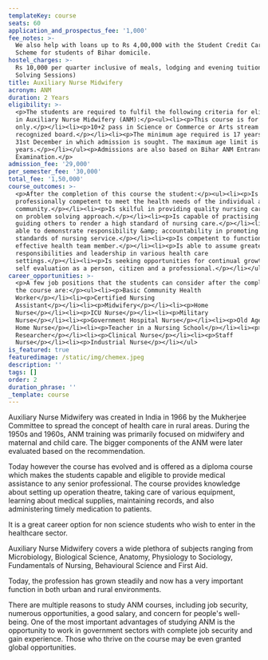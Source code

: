 ```yaml
---
templateKey: course
seats: 60
application_and_prospectus_fee: '1,000'
fee_notes: >-
  We also help with loans up to Rs 4,00,000 with the Student Credit Card (DRCC)
  Scheme for students of Bihar domicile.
hostel_charges: >-
  Rs 10,000 per quarter inclusive of meals, lodging and evening tuition (Doubt
  Solving Sessions)
title: Auxiliary Nurse Midwifery
acronym: ANM
duration: 2 Years
eligibility: >-
  <p>The students are required to fulfil the following criteria for eligibility
  in Auxiliary Nurse Midwifery (ANM):</p><ul><li><p>This course is for girls
  only.</p></li><li><p>10+2 pass in Science or Commerce or Arts stream from any
  recognized board.</p></li><li><p>The minimum age required is 17 years as on
  31st December in which admission is sought. The maximum age limit is 35
  years.</p></li></ul><p>Admissions are also based on Bihar ANM Entrance
  Examination.</p>
admission_fee: '29,000'
per_semester_fee: '30,000'
total_fee: '1,50,000'
course_outcomes: >-
  <p>After the completion of this course the student:</p><ul><li><p>Is
  professionally competent to meet the health needs of the individual and the
  community.</p></li><li><p>Is skilful in providing quality nursing care based
  on problem solving approach.</p></li><li><p>Is capable of practising and
  guiding others to render a high standard of nursing care.</p></li><li><p>Is
  able to demonstrate responsibility &amp; accountability in promoting the
  standards of nursing service.</p></li><li><p>Is competent to function as an
  effective health team member.</p></li><li><p>Is able to assume greater
  responsibilities and leadership in various health care
  settings.</p></li><li><p>Is seeking opportunities for continual growth &amp;
  self evaluation as a person, citizen and a professional.</p></li></ul>
career_opportunities: >-
  <p>A few job positions that the students can consider after the completion of
  the course are:</p><ul><li><p>Basic Community Health
  Worker</p></li><li><p>Certified Nursing
  Assistant</p></li><li><p>Midwifery</p></li><li><p>Home
  Nurse</p></li><li><p>ICU Nurse</p></li><li><p>Military
  Nurse</p></li><li><p>Government Hospital Nurse</p></li><li><p>Old Age Nursing
  Home Nurse</p></li><li><p>Teacher in a Nursing School</p></li><li><p>Clinical
  Researcher</p></li><li><p>Clinical Nurse</p></li><li><p>Staff
  Nurse</p></li><li><p>Industrial Nurse</p></li></ul>
is_featured: true
featuredimage: /static/img/chemex.jpeg
description: ''
tags: []
order: 2
duration_phrase: ''
_template: course
---
```


Auxiliary Nurse Midwifery was created in India in 1966 by the Mukherjee Committee to spread the concept of health care in rural areas. During the 1950s and 1960s, ANM training was primarily focused on midwifery and maternal and child care. The bigger components of the ANM were later evaluated based on the recommendation.

Today however the course has evolved and is offered as a diploma course which makes the students capable and eligible to provide medical assistance to any senior professional. The course provides knowledge about setting up operation theatre, taking care of various equipment, learning about medical supplies, maintaining records, and also administering timely medication to patients.

It is a great career option for non science students who wish to enter in the healthcare sector. 

Auxiliary Nurse Midwifery covers a wide plethora of subjects ranging from Microbiology, Biological Science, Anatomy, Physiology to Sociology, Fundamentals of Nursing, Behavioural Science and First Aid. 

Today, the profession has grown steadily and now has a very important function in both urban and rural environments.

There are multiple reasons to study ANM courses, including job security, numerous opportunities, a good salary, and concern for people's well-being. One of the most important advantages of studying ANM is the opportunity to work in government sectors with complete job security and gain experience. Those who thrive on the course may be even granted global opportunities.
